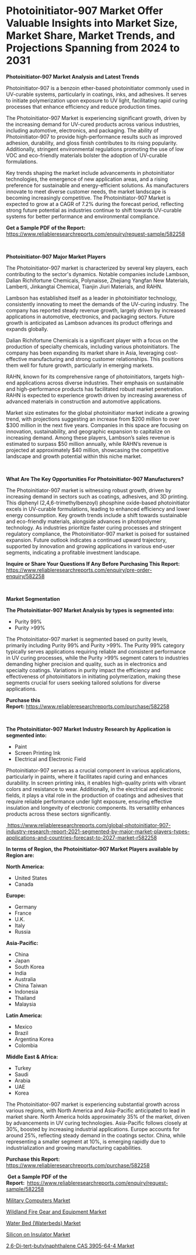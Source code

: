 <p><h1>Photoinitiator-907 Market Offer Valuable Insights into Market Size, Market Share, Market Trends, and Projections Spanning from 2024 to 2031</h1></p><p><strong>Photoinitiator-907 Market Analysis and Latest Trends</strong></p>
<p><p>Photoinitiator-907 is a benzoin ether-based photoinitiator commonly used in UV-curable systems, particularly in coatings, inks, and adhesives. It serves to initiate polymerization upon exposure to UV light, facilitating rapid curing processes that enhance efficiency and reduce production times.</p><p>The Photoinitiator-907 Market is experiencing significant growth, driven by the increasing demand for UV-cured products across various industries, including automotive, electronics, and packaging. The ability of Photoinitiator-907 to provide high-performance results such as improved adhesion, durability, and gloss finish contributes to its rising popularity. Additionally, stringent environmental regulations promoting the use of low VOC and eco-friendly materials bolster the adoption of UV-curable formulations.</p><p>Key trends shaping the market include advancements in photoinitiator technologies, the emergence of new application areas, and a rising preference for sustainable and energy-efficient solutions. As manufacturers innovate to meet diverse customer needs, the market landscape is becoming increasingly competitive. The Photoinitiator-907 Market is expected to grow at a CAGR of 7.2% during the forecast period, reflecting strong future potential as industries continue to shift towards UV-curable systems for better performance and environmental compliance.</p></p>
<p><strong>Get a Sample PDF of the Report:&nbsp;</strong> <a href="https://www.reliableresearchreports.com/enquiry/request-sample/582258?utm_campaign=16&utm_medium=2&utm_source=Github&utm_content=ia&utm_term=27092024&utm_id=photoinitiator-907">https://www.reliableresearchreports.com/enquiry/request-sample/582258</a></p>
<p>&nbsp;</p>
<p><strong>Photoinitiator-907 Major Market Players</strong></p>
<p><p>The Photoinitiator-907 market is characterized by several key players, each contributing to the sector's dynamics. Notable companies include Lambson, Dalian Richifortune Chemicals, Polynaisse, Zhejiang Yangfan New Materials, Lamberti, Jinkangtai Chemical, Tianjin Jiuri Materials, and RAHN. </p><p>Lambson has established itself as a leader in photoinitiator technology, consistently innovating to meet the demands of the UV-curing industry. The company has reported steady revenue growth, largely driven by increased applications in automotive, electronics, and packaging sectors. Future growth is anticipated as Lambson advances its product offerings and expands globally.</p><p>Dalian Richifortune Chemicals is a significant player with a focus on the production of specialty chemicals, including various photoinitiators. The company has been expanding its market share in Asia, leveraging cost-effective manufacturing and strong customer relationships. This positions them well for future growth, particularly in emerging markets.</p><p>RAHN, known for its comprehensive range of photoinitiators, targets high-end applications across diverse industries. Their emphasis on sustainable and high-performance products has facilitated robust market penetration. RAHN is expected to experience growth driven by increasing awareness of advanced materials in construction and automotive applications.</p><p>Market size estimates for the global photoinitiator market indicate a growing trend, with projections suggesting an increase from $200 million to over $300 million in the next five years. Companies in this space are focusing on innovation, sustainability, and geographic expansion to capitalize on increasing demand. Among these players, Lambson’s sales revenue is estimated to surpass $50 million annually, while RAHN’s revenue is projected at approximately $40 million, showcasing the competitive landscape and growth potential within this niche market.</p></p>
<p>&nbsp;</p>
<p><strong>What Are The Key Opportunities For Photoinitiator-907 Manufacturers?</strong></p>
<p><p>The Photoinitiator-907 market is witnessing robust growth, driven by increasing demand in sectors such as coatings, adhesives, and 3D printing. This diphenyl (2,4,6-trimethylbenzoyl) phosphine oxide-based photoinitiator excels in UV-curable formulations, leading to enhanced efficiency and lower energy consumption. Key growth trends include a shift towards sustainable and eco-friendly materials, alongside advances in photopolymer technology. As industries prioritize faster curing processes and stringent regulatory compliance, the Photoinitiator-907 market is poised for sustained expansion. Future outlook indicates a continued upward trajectory, supported by innovation and growing applications in various end-user segments, indicating a profitable investment landscape.</p></p>
<p><strong>Inquire or Share Your Questions If Any Before Purchasing This Report:</strong> <a href="https://www.reliableresearchreports.com/enquiry/pre-order-enquiry/582258?utm_campaign=16&utm_medium=2&utm_source=Github&utm_content=ia&utm_term=27092024&utm_id=photoinitiator-907">https://www.reliableresearchreports.com/enquiry/pre-order-enquiry/582258</a></p>
<p>&nbsp;</p>
<p><strong>Market Segmentation</strong></p>
<p><strong>The Photoinitiator-907 Market Analysis by types is segmented into:</strong></p>
<p><ul><li>Purity 99%</li><li>Purity >99%</li></ul></p>
<p><p>The Photoinitiator-907 market is segmented based on purity levels, primarily including Purity 99% and Purity >99%. The Purity 99% category typically serves applications requiring reliable and consistent performance in UV curing processes, while the Purity >99% segment caters to industries demanding higher precision and quality, such as in electronics and specialty coatings. Variations in purity impact the efficiency and effectiveness of photoinitiators in initiating polymerization, making these segments crucial for users seeking tailored solutions for diverse applications.</p></p>
<p><strong>Purchase this Report:&nbsp;</strong><a href="https://www.reliableresearchreports.com/purchase/582258?utm_campaign=16&utm_medium=2&utm_source=Github&utm_content=ia&utm_term=27092024&utm_id=photoinitiator-907">https://www.reliableresearchreports.com/purchase/582258</a></p>
<p>&nbsp;</p>
<p><strong>The Photoinitiator-907 Market Industry Research by Application is segmented into:</strong></p>
<p><ul><li>Paint</li><li>Screen Printing Ink</li><li>Electrical and Electronic Field</li></ul></p>
<p><p>Photoinitiator-907 serves as a crucial component in various applications, particularly in paints, where it facilitates rapid curing and enhances durability. In screen printing inks, it enables high-quality prints with vibrant colors and resistance to wear. Additionally, in the electrical and electronic fields, it plays a vital role in the production of coatings and adhesives that require reliable performance under light exposure, ensuring effective insulation and longevity of electronic components. Its versatility enhances products across these sectors significantly.</p></p>
<p><a href="https://www.reliableresearchreports.com/global-photoinitiator-907-industry-research-report-2021-segmented-by-major-market-players-types-applications-and-countries-forecast-to-2027-market-r582258?utm_campaign=16&utm_medium=2&utm_source=Github&utm_content=ia&utm_term=27092024&utm_id=photoinitiator-907">&nbsp;https://www.reliableresearchreports.com/global-photoinitiator-907-industry-research-report-2021-segmented-by-major-market-players-types-applications-and-countries-forecast-to-2027-market-r582258</a></p>
<p><strong>In terms of Region, the Photoinitiator-907 Market Players available by Region are:</strong></p>
<p>
    <p> <strong> North America: </strong>
        <ul>
            <li>United States</li>
            <li>Canada</li>
        </ul>
        </p> 
    <p> <strong> Europe: </strong>
        <ul>
            <li>Germany</li>
            <li>France</li>
            <li>U.K.</li>
            <li>Italy</li>
            <li>Russia</li>
        </ul>
        </p> 
    <p> <strong> Asia-Pacific: </strong>
        <ul>
            <li>China</li>
            <li>Japan</li>
            <li>South Korea</li>
            <li>India</li>
            <li>Australia</li>
            <li>China Taiwan</li>
            <li>Indonesia</li>
            <li>Thailand</li>
            <li>Malaysia</li>
        </ul>
        </p> 
    <p> <strong> Latin America: </strong>
        <ul>
            <li>Mexico</li>
            <li>Brazil</li>
            <li>Argentina Korea</li>
            <li>Colombia</li>
        </ul>
        </p> 
    <p> <strong> Middle East & Africa: </strong>
        <ul>
            <li>Turkey</li>
            <li>Saudi</li>
            <li>Arabia</li>
            <li>UAE</li>
            <li>Korea</li>
        </ul>
    </p>
    </p>
<p><p>The Photoinitiator-907 market is experiencing substantial growth across various regions, with North America and Asia-Pacific anticipated to lead in market share. North America holds approximately 35% of the market, driven by advancements in UV curing technologies. Asia-Pacific follows closely at 30%, boosted by increasing industrial applications. Europe accounts for around 25%, reflecting steady demand in the coatings sector. China, while representing a smaller segment at 10%, is emerging rapidly due to industrialization and growing manufacturing capabilities.</p></p>
<p><strong>Purchase this Report: </strong><a href="https://www.reliableresearchreports.com/purchase/582258?utm_campaign=16&utm_medium=2&utm_source=Github&utm_content=ia&utm_term=27092024&utm_id=photoinitiator-907">https://www.reliableresearchreports.com/purchase/582258</a></p>
<p>&nbsp;<strong>Get a Sample PDF of the Report:&nbsp;&nbsp;</strong><a href="https://www.reliableresearchreports.com/enquiry/request-sample/582258?utm_campaign=16&utm_medium=2&utm_source=Github&utm_content=ia&utm_term=27092024&utm_id=photoinitiator-907">https://www.reliableresearchreports.com/enquiry/request-sample/582258</a></p>
<p><strong></strong></p>
<p><p><a href="https://www.linkedin.com/pulse/global-military-computers-market-status-2024-2031-forecast-vkhge?utm_campaign=16&utm_medium=2&utm_source=Github&utm_content=ia&utm_term=27092024&utm_id=photoinitiator-907">Military Computers Market</a></p><p><a href="https://github.com/NathanCarter327/Market-Research-Report-List-1/blob/main/wildland-fire-gear-and-equipment-market.md?utm_campaign=16&utm_medium=2&utm_source=Github&utm_content=ia&utm_term=27092024&utm_id=photoinitiator-907">Wildland Fire Gear and Equipment Market</a></p><p><a href="https://issuu.com/reportprime-2/docs/water-bed-waterbeds-market-size-203_3f5e7d8e34778b?utm_campaign=16&utm_medium=2&utm_source=Github&utm_content=ia&utm_term=27092024&utm_id=photoinitiator-907">Water Bed (Waterbeds) Market</a></p><p><a href="https://www.linkedin.com/pulse/silicon-insulator-market-industry-trends-forecast-period-from-qghte?utm_campaign=16&utm_medium=2&utm_source=Github&utm_content=ia&utm_term=27092024&utm_id=photoinitiator-907">Silicon on Insulator Market</a></p><p><a href="https://github.com/JosephineMcguire65/Market-Research-Report-List-1/blob/main/26-di-tert-butylnaphthalene-cas-3905-64-4-market.md?utm_campaign=16&utm_medium=2&utm_source=Github&utm_content=ia&utm_term=27092024&utm_id=photoinitiator-907">2,6-Di-tert-butylnaphthalene CAS 3905-64-4 Market</a></p></p>